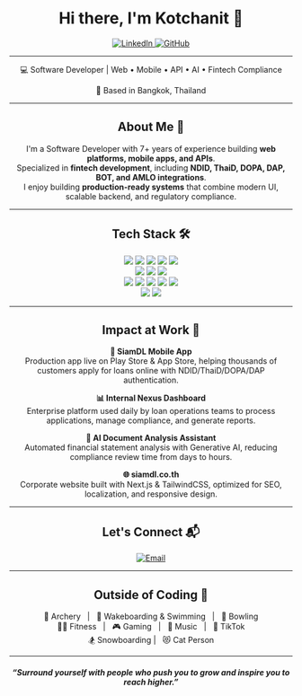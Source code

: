 <h1 align="center">Hi there, I'm Kotchanit 👋</h1>

<p align="center">
  <a href="https://www.linkedin.com/in/kotchanit-emsawat-7926b9215/">
    <img alt="LinkedIn" src="https://img.shields.io/badge/LinkedIn-Connect-blue?style=for-the-badge&logo=linkedin">
  </a>
  <a href="https://github.com/Kotchanit">
    <img alt="GitHub" src="https://img.shields.io/badge/GitHub-Follow-black?style=for-the-badge&logo=github">
  </a>
</p>

---

<p align="center">💻 Software Developer | Web • Mobile • API • AI • Fintech Compliance</p>
<p align="center">📍 Based in Bangkok, Thailand</p>

---

<h2 align="center">About Me 🚀</h2>
<p align="center">
I'm a Software Developer with 7+ years of experience building <b>web platforms, mobile apps, and APIs</b>.<br/>
Specialized in <b>fintech development</b>, including <b>NDID, ThaiD, DOPA, DAP, BOT, and AMLO integrations</b>.<br/>
I enjoy building <b>production-ready systems</b> that combine modern UI, scalable backend, and regulatory compliance.
</p>

---

<h2 align="center">Tech Stack 🛠</h2>
<p align="center">
  <img src="https://img.shields.io/badge/React-61DAFB?style=for-the-badge&logo=react&logoColor=black" />
  <img src="https://img.shields.io/badge/Next.js-000000?style=for-the-badge&logo=next.js&logoColor=white" />
  <img src="https://img.shields.io/badge/Angular-DD0031?style=for-the-badge&logo=angular&logoColor=white" />
  <img src="https://img.shields.io/badge/Vue.js-4FC08D?style=for-the-badge&logo=vue.js&logoColor=white" />
  <img src="https://img.shields.io/badge/TailwindCSS-38B2AC?style=for-the-badge&logo=tailwind-css&logoColor=white" /><br/>
  <img src="https://img.shields.io/badge/React_Native-20232A?style=for-the-badge&logo=react&logoColor=61DAFB" />
  <img src="https://img.shields.io/badge/Expo-000020?style=for-the-badge&logo=expo&logoColor=white" />
  <img src="https://img.shields.io/badge/Swift-FA7343?style=for-the-badge&logo=swift&logoColor=white" /><br/>
  <img src="https://img.shields.io/badge/Node.js-339933?style=for-the-badge&logo=node.js&logoColor=white" />
  <img src="https://img.shields.io/badge/Express.js-000000?style=for-the-badge&logo=express&logoColor=white" />
  <img src="https://img.shields.io/badge/GraphQL-E10098?style=for-the-badge&logo=graphql&logoColor=white" />
  <img src="https://img.shields.io/badge/PostgreSQL-316192?style=for-the-badge&logo=postgresql&logoColor=white" />
  <img src="https://img.shields.io/badge/Sequelize-399AF3?style=for-the-badge&logo=sequelize&logoColor=white" /><br/>
  <img src="https://img.shields.io/badge/Git-F05032?style=for-the-badge&logo=git&logoColor=white" />
  <img src="https://img.shields.io/badge/Agile-2496ED?style=for-the-badge&logo=scrumalliance&logoColor=white" />
</p>

---

<h2 align="center">Impact at Work 🌟</h2>

<p align="center">
  <b>🚀 SiamDL Mobile App</b><br/>
  Production app live on Play Store & App Store, helping thousands of customers apply for loans online with NDID/ThaiD/DOPA/DAP authentication.
</p>

<p align="center">
  <b>📊 Internal Nexus Dashboard</b><br/>
  Enterprise platform used daily by loan operations teams to process applications, manage compliance, and generate reports.
</p>

<p align="center">
  <b>🤖 AI Document Analysis Assistant</b><br/>
  Automated financial statement analysis with Generative AI, reducing compliance review time from days to hours.
</p>

<p align="center">
  <b>🌐 siamdl.co.th</b><br/>
  Corporate website built with Next.js & TailwindCSS, optimized for SEO, localization, and responsive design.
</p>

---

<h2 align="center">Let's Connect 📬</h2>
<p align="center">
  <a href="mailto:kotchanit.e@gmail.com">
    <img src="https://img.shields.io/badge/Email-kotchanit.e%40gmail.com-red?style=for-the-badge&logo=gmail&logoColor=white" alt="Email"/>
  </a>
</p>

---

<h2 align="center">Outside of Coding 🎯</h2>

<p align="center">
🏹 Archery &nbsp; | &nbsp; 🌊 Wakeboarding & Swimming &nbsp; | &nbsp; 🎳 Bowling <br/>
🏋️‍♂️ Fitness &nbsp; | &nbsp; 🎮 Gaming &nbsp; | &nbsp; 🎵 Music &nbsp; | &nbsp; 📱 TikTok <br/>
🏂 Snowboarding  | &nbsp; 😻 Cat Person
</p>

---

<h4 align="center"><i>“Surround yourself with people who push you to grow and inspire you to reach higher.”</i></h4>
